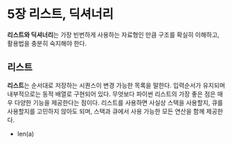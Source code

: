 # 5장 리스트, 딕셔너리
**리스트와 딕셔너리**는 가장 빈번하게 사용하는 자료형인 만큼 구조를 확실히 이해하고, 활용법을 충분히 숙지해야 한다.

## 리스트
**리스트**는 순서대로 저장하는 시퀀스이 변경 가능한 목록을 말한다. 입력순서가 유지되며 내부적으로는 동적 배열로 구현되어 있다.
무엇보다 파이썬 리스트의 가장 좋은 점은 매우 다양한 기능을 제공한다는 점이다. 리스트를 사용하면 사실상 스택을 사용할지, 큐를 사용할지를 고민하지 않아도 되며, 스택과 큐에서 사용 가능한 모든 연산을 함께 제공한다.
* len(a) 

